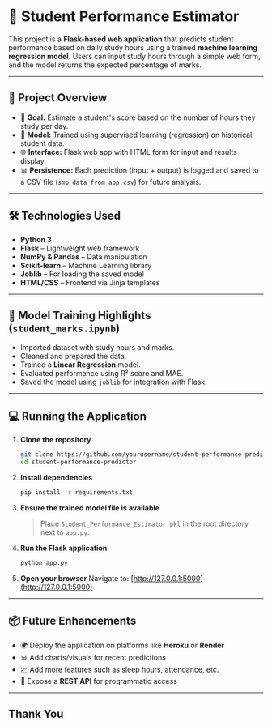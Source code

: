 
# 🧠 Student Performance Estimator

This project is a **Flask-based web application** that predicts student performance based on daily study hours using a trained **machine learning regression model**. Users can input study hours through a simple web form, and the model returns the expected percentage of marks.

---

## 🚀 Project Overview

- 🎯 **Goal:** Estimate a student's score based on the number of hours they study per day.
- 🧪 **Model:** Trained using supervised learning (regression) on historical student data.
- 🌐 **Interface:** Flask web app with HTML form for input and results display.
- 📊 **Persistence:** Each prediction (input + output) is logged and saved to a CSV file (`smp_data_from_app.csv`) for future analysis.

---

## 🛠️ Technologies Used

- **Python 3**
- **Flask** – Lightweight web framework
- **NumPy & Pandas** – Data manipulation
- **Scikit-learn** – Machine Learning library
- **Joblib** – For loading the saved model
- **HTML/CSS** – Frontend via Jinja templates

---

## 🧪 Model Training Highlights (`student_marks.ipynb`)

- Imported dataset with study hours and marks.
- Cleaned and prepared the data.
- Trained a **Linear Regression** model.
- Evaluated performance using R² score and MAE.
- Saved the model using `joblib` for integration with Flask.

---

## 💻 Running the Application

1. **Clone the repository**
   ```bash
   git clone https://github.com/yourusername/student-performance-predictor.git
   cd student-performance-predictor
   ```

2. **Install dependencies**
   ```bash
   pip install -r requirements.txt
   ```

3. **Ensure the trained model file is available**
   > Place `Student_Performance_Estimator.pkl` in the root directory next to `app.py`.

4. **Run the Flask application**
   ```bash
   python app.py
   ```

5. **Open your browser**
   Navigate to: [http://127.0.0.1:5000](http://127.0.0.1:5000)

---

## 📦 Future Enhancements

- 🌍 Deploy the application on platforms like **Heroku** or **Render**
- 📊 Add charts/visuals for recent predictions
- 📈 Add more features such as sleep hours, attendance, etc.
- 🔌 Expose a **REST API** for programmatic access

---

## Thank You
